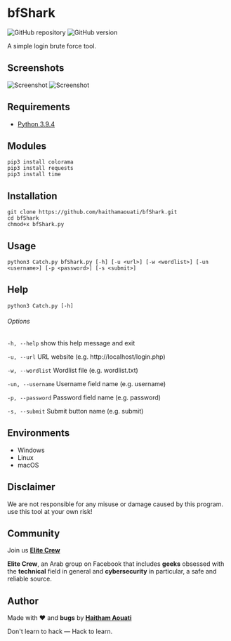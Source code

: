 # bfShark

![GitHub repository](https://img.shields.io/badge/haithamaouati-bfShark-blue?style=flat-square&logo=github)
![GitHub version](https://img.shields.io/badge/version-1.0-yellow?style=flat-square)

A simple login brute force tool.

Screenshots
----
![Screenshot](https://github.com/haithamaouati/bfShark/blob/main/screenshot.png?raw=true "Optional Title")
![Screenshot](https://github.com/haithamaouati/bfShark/blob/main/screenshot2.png?raw=true "Optional Title")

Requirements
----
* [Python 3.9.4](https://www.python.org)

Modules
----
    pip3 install colorama
    pip3 install requests
    pip3 install time
    
Installation
----
    git clone https://github.com/haithamaouati/bfShark.git
    cd bfShark
    chmod+x bfShark.py
    
Usage
----
    python3 Catch.py bfShark.py [-h] [-u <url>] [-w <wordlist>] [-un <username>] [-p <password>] [-s <submit>]

Help
----
    python3 Catch.py [-h]
    
###### Options
`-h, --help`
show this help message and exit

`-u, --url`
URL website (e.g. http://localhost/login.php)

`-w, --wordlist`
Wordlist file (e.g. wordlist.txt)

`-un, --username`
Username field name (e.g. username)

`-p, --password`
Password field name (e.g. password)

`-s, --submit`
Submit button name (e.g. submit)

Environments
----
* Windows
* Linux
* macOS

Disclaimer
----
We are not responsible for any misuse or damage caused by this program. use this tool at your own risk!

Community
----
Join us [**Elite Crew**](https://www.facebook.com/groups/elitecrew1/)

**Elite Crew**, an Arab group on Facebook that includes **geeks** obsessed with the **technical** field in general and **cybersecurity** in particular, a safe and reliable source.

Author
----

Made with ❤️ and **bugs** by [**Haitham Aouati**](https://www.facebook.com/haithamaouati1/)

Don't learn to hack — Hack to learn.
